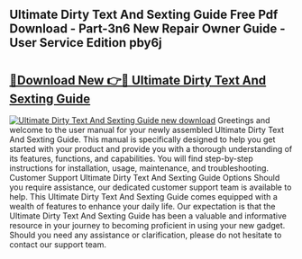 ## Ultimate Dirty Text And Sexting Guide Free Pdf Download - Part-3n6 New Repair Owner Guide - User Service Edition pby6j

# <h2><a href="http://bc80251.oget.top/?id=Ultimate+Dirty+Text+And+Sexting+Guide">🔗Download New 👉🔴 Ultimate Dirty Text And Sexting Guide</a></h2>

[![Ultimate Dirty Text And Sexting Guide new download](https://i.imgur.com/5g1atiW.png)](http://bc80251.oget.top/?id=Ultimate+Dirty+Text+And+Sexting+Guide)
Greetings and welcome to the user manual for your newly assembled Ultimate Dirty Text And Sexting Guide. This manual is specifically designed to help you get started with your product and provide you with a thorough understanding of its features, functions, and capabilities. You will find step-by-step instructions for installation, usage, maintenance, and troubleshooting. Customer Support Ultimate Dirty Text And Sexting Guide Options Should you require assistance, our dedicated customer support team is available to help. This Ultimate Dirty Text And Sexting Guide comes equipped with a wealth of features to enhance your daily life. Our expectation is that the Ultimate Dirty Text And Sexting Guide has been a valuable and informative resource in your journey to becoming proficient in using your new gadget. Should you need any assistance or clarification, please do not hesitate to contact our support team.
